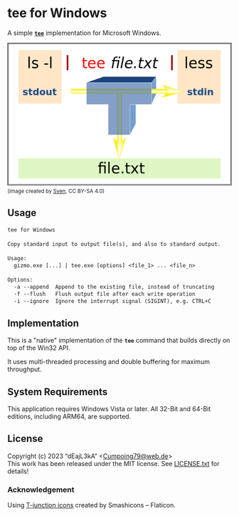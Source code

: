 # tee for Windows

A simple [**`tee`**](https://en.wikipedia.org/wiki/Tee_(command)) implementation for Microsoft Windows.

![tee](etc/images/tee.png)  
<small>(image created by [Sven](https://commons.wikimedia.org/wiki/User:Sven), CC BY-SA 4.0)</small>

## Usage

```
tee for Windows

Copy standard input to output file(s), and also to standard output.

Usage:
  gizmo.exe [...] | tee.exe [options] <file_1> ... <file_n>

Options:
  -a --append  Append to the existing file, instead of truncating
  -f --flush   Flush output file after each write operation
  -i --ignore  Ignore the interrupt signal (SIGINT), e.g. CTRL+C
```

## Implementation

This is a "native" implementation of the **`tee`** command that builds directly on top of the Win32 API.

It uses multi-threaded processing and double buffering for maximum throughput.

## System Requirements

This application requires Windows Vista or later. All 32-Bit and 64-Bit editions, including ARM64, are supported.

## License

Copyright (c) 2023 “dEajL3kA” &lt;Cumpoing79@web.de&gt;  
This work has been released under the MIT license. See [LICENSE.txt](LICENSE.txt) for details!

### Acknowledgement

Using [T-junction icons](https://www.flaticon.com/free-icons/t-junction) created by Smashicons &ndash; Flaticon.

